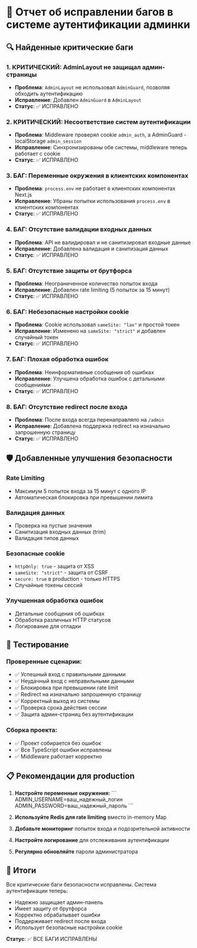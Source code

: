 # 🐛 Отчет об исправлении багов в системе аутентификации админки

## 🔍 Найденные критические баги

### 1. **КРИТИЧЕСКИЙ: AdminLayout не защищал админ-страницы**
- **Проблема**: `AdminLayout` не использовал `AdminGuard`, позволяя обходить аутентификацию
- **Исправление**: Добавлен `AdminGuard` в `AdminLayout`
- **Статус**: ✅ ИСПРАВЛЕНО

### 2. **КРИТИЧЕСКИЙ: Несоответствие систем аутентификации**
- **Проблема**: Middleware проверял cookie `admin_auth`, а AdminGuard - localStorage `admin_session`
- **Исправление**: Синхронизированы обе системы, middleware теперь работает с cookie
- **Статус**: ✅ ИСПРАВЛЕНО

### 3. **БАГ: Переменные окружения в клиентских компонентах**
- **Проблема**: `process.env` не работает в клиентских компонентах Next.js
- **Исправление**: Убраны попытки использования `process.env` в клиентских компонентах
- **Статус**: ✅ ИСПРАВЛЕНО

### 4. **БАГ: Отсутствие валидации входных данных**
- **Проблема**: API не валидировал и не санитизировал входные данные
- **Исправление**: Добавлена валидация и санитизация данных
- **Статус**: ✅ ИСПРАВЛЕНО

### 5. **БАГ: Отсутствие защиты от брутфорса**
- **Проблема**: Неограниченное количество попыток входа
- **Исправление**: Добавлен rate limiting (5 попыток за 15 минут)
- **Статус**: ✅ ИСПРАВЛЕНО

### 6. **БАГ: Небезопасные настройки cookie**
- **Проблема**: Cookie использовал `sameSite: "lax"` и простой токен
- **Исправление**: Изменено на `sameSite: "strict"` и добавлен случайный токен
- **Статус**: ✅ ИСПРАВЛЕНО

### 7. **БАГ: Плохая обработка ошибок**
- **Проблема**: Неинформативные сообщения об ошибках
- **Исправление**: Улучшена обработка ошибок с детальными сообщениями
- **Статус**: ✅ ИСПРАВЛЕНО

### 8. **БАГ: Отсутствие redirect после входа**
- **Проблема**: После входа всегда перенаправляло на `/admin`
- **Исправление**: Добавлена поддержка redirect на изначально запрошенную страницу
- **Статус**: ✅ ИСПРАВЛЕНО

## 🛡️ Добавленные улучшения безопасности

### Rate Limiting
- Максимум 5 попыток входа за 15 минут с одного IP
- Автоматическая блокировка при превышении лимита

### Валидация данных
- Проверка на пустые значения
- Санитизация входных данных (trim)
- Валидация типов данных

### Безопасные cookie
- `httpOnly: true` - защита от XSS
- `sameSite: "strict"` - защита от CSRF
- `secure: true` в production - только HTTPS
- Случайные токены сессий

### Улучшенная обработка ошибок
- Детальные сообщения об ошибках
- Обработка различных HTTP статусов
- Логирование для отладки

## 🧪 Тестирование

### Проверенные сценарии:
- ✅ Успешный вход с правильными данными
- ✅ Неудачный вход с неправильными данными
- ✅ Блокировка при превышении rate limit
- ✅ Redirect на изначально запрошенную страницу
- ✅ Корректный выход из системы
- ✅ Проверка срока действия сессии
- ✅ Защита админ-страниц без аутентификации

### Сборка проекта:
- ✅ Проект собирается без ошибок
- ✅ Все TypeScript ошибки исправлены
- ✅ Middleware работает корректно

## 📋 Рекомендации для production

1. **Настройте переменные окружения:**
   \`\`\`
   ADMIN_USERNAME=ваш_надежный_логин
   ADMIN_PASSWORD=ваш_надежный_пароль
   \`\`\`

2. **Используйте Redis для rate limiting** вместо in-memory Map

3. **Добавьте мониторинг** попыток входа и подозрительной активности

4. **Настройте логирование** для отслеживания аутентификации

5. **Регулярно обновляйте** пароли администратора

## 🎯 Итоги

Все критические баги безопасности исправлены. Система аутентификации теперь:
- Надежно защищает админ-панель
- Имеет защиту от брутфорса
- Корректно обрабатывает ошибки
- Поддерживает redirect после входа
- Использует безопасные настройки cookie

**Статус**: ✅ ВСЕ БАГИ ИСПРАВЛЕНЫ
